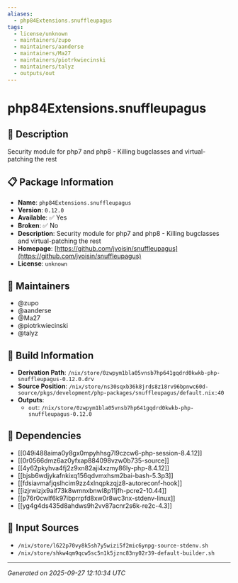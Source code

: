 ```yaml
---
aliases:
  - php84Extensions.snuffleupagus
tags:
  - license/unknown
  - maintainers/zupo
  - maintainers/aanderse
  - maintainers/Ma27
  - maintainers/piotrkwiecinski
  - maintainers/talyz
  - outputs/out
---
```


# php84Extensions.snuffleupagus

## 📝 Description

Security module for php7 and php8 - Killing bugclasses and virtual-patching the rest

## 📋 Package Information

- **Name**: `php84Extensions.snuffleupagus`
- **Version**: `0.12.0`
- **Available**: ✅ Yes
- **Broken**: ✅ No
- **Description**: Security module for php7 and php8 - Killing bugclasses and virtual-patching the rest
- **Homepage**: [https://github.com/jvoisin/snuffleupagus](https://github.com/jvoisin/snuffleupagus)
- **License**: `unknown`
## 👥 Maintainers

- @zupo
- @aanderse
- @Ma27
- @piotrkwiecinski
- @talyz


## 🔧 Build Information

- **Derivation Path**: `/nix/store/0zwpym1bla05vnsb7hp641gqdrd0kwkb-php-snuffleupagus-0.12.0.drv`
- **Source Position**: `/nix/store/ns30sqxb36k8jrds8z18rv96bpnwc60d-source/pkgs/development/php-packages/snuffleupagus/default.nix:40`
- **Outputs**:
  - `out`:  `/nix/store/0zwpym1bla05vnsb7hp641gqdrd0kwkb-php-snuffleupagus-0.12.0`

## 🔗 Dependencies

- [[049i488aima0y8gx0mpyhhsg7l9czcw6-php-session-8.4.12]]
- [[0r0566dmz6az0yfxap884098vzw0b735-source]]
- [[4y62pkyhva4fj2z9xn82aji4xzmy86ly-php-8.4.12]]
- [[bjsb6wdjykafnkixq156qdvmxhsm2bai-bash-5.3p3]]
- [[fdsiavmafjqslhcim9zz4xlnqpkzqjz8-autoreconf-hook]]
- [[izjrwizjx9aif73k8wmnxbnwl8p11jfh-pcre2-10.44]]
- [[p76r0cwlf6k97ibprrpfd8xw0r8wc3nx-stdenv-linux]]
- [[yg4g4ds435d8ahdws9h2vv87acnr2s6k-re2c-4.3]]

## 📁 Input Sources

- `/nix/store/l622p70vy8k5sh7y5wizi5f2mic6ynpg-source-stdenv.sh`
- `/nix/store/shkw4qm9qcw5sc5n1k5jznc83ny02r39-default-builder.sh`

---
*Generated on 2025-09-27 12:10:34 UTC*
